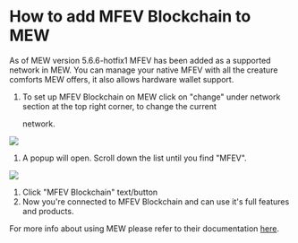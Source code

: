 # How to add MFEV Blockchain to MEW

As of MEW version 5.6.6-hotfix1 MFEV has been added as a supported network in MEW. You can manage your native MFEV with all the creature comforts MEW offers, it also allows hardware wallet support.

1. To set up MFEV Blockchain on MEW click on "change" under network section at the top right corner, to change the current

   network.

![](https://github.com/MFEVio/docs/tree/ad5158afdcedc7ce1ca0e544a34919e024a0ed03/.gitbook/assets/MEW_1.png)

1. A popup will open. Scroll down the list until you find "MFEV".

![](https://github.com/MFEVio/docs/tree/ad5158afdcedc7ce1ca0e544a34919e024a0ed03/.gitbook/assets/MEW_2.png)

1. Click "MFEV Blockchain" text/button
2. Now you're connected to MFEV Blockchain and can use it's full features and products.

For more info about using MEW please refer to their documentation [here](https://kb.myetherwallet.com/).
